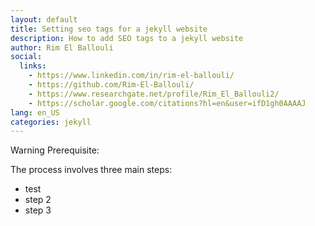 ```yaml
---
layout: default
title: Setting seo tags for a jekyll website
description: How to add SEO tags to a jekyll website
author: Rim El Ballouli
social:
  links:
    - https://www.linkedin.com/in/rim-el-ballouli/
    - https://github.com/Rim-El-Ballouli/
    - https://www.researchgate.net/profile/Rim_El_Ballouli2/
    - https://scholar.google.com/citations?hl=en&user=ifD1gh0AAAAJ
lang: en_US
categories: jekyll
---
```

Warning
Prerequisite:



The process involves three main steps:
 
 * test
 * step 2
 * step 3